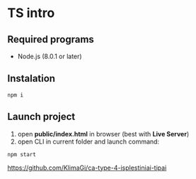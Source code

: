 # TS intro

## Required programs

- Node.js (8.0.1 or later)

## Instalation

```
npm i
```

## Launch project

1. open **public/index.html** in browser (best with **Live Server**)
2. open CLI in current folder and launch command:

```
npm start
```

https://github.com/KlimaGi/ca-type-4-isplestiniai-tipai